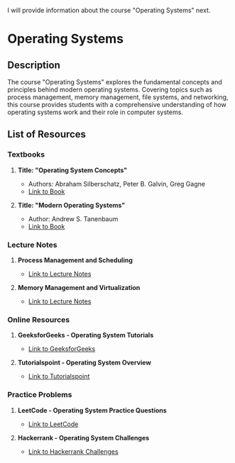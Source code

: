 I will provide information about the course "Operating Systems" next.

# Operating Systems

## Description

The course "Operating Systems" explores the fundamental concepts and principles behind modern operating systems. Covering topics such as process management, memory management, file systems, and networking, this course provides students with a comprehensive understanding of how operating systems work and their role in computer systems.

## List of Resources

### Textbooks

1. **Title: "Operating System Concepts"**
   - Authors: Abraham Silberschatz, Peter B. Galvin, Greg Gagne
   - [Link to Book](http://example.com/operating-system-concepts)

2. **Title: "Modern Operating Systems"**
   - Author: Andrew S. Tanenbaum
   - [Link to Book](http://example.com/modern-operating-systems)

### Lecture Notes

1. **Process Management and Scheduling**
   - [Link to Lecture Notes](http://example.com/process-management-scheduling)

2. **Memory Management and Virtualization**
   - [Link to Lecture Notes](http://example.com/memory-management-virtualization)

### Online Resources

1. **GeeksforGeeks - Operating System Tutorials**
   - [Link to GeeksforGeeks](http://geeksforgeeks.org/operating-system-tutorials)

2. **Tutorialspoint - Operating System Overview**
   - [Link to Tutorialspoint](http://tutorialspoint.com/operating-system-overview)

### Practice Problems

1. **LeetCode - Operating System Practice Questions**
   - [Link to LeetCode](http://leetcode.com/operating-system-practice)

2. **Hackerrank - Operating System Challenges**
   - [Link to Hackerrank Challenges](http://hackerrank.com/operating-system-challenges)